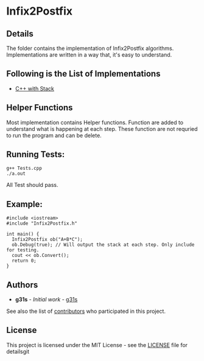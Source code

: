 # Infix2Postfix

## Details

The folder contains the implementation of Infix2Postfix algorithms. Implementations are written in a way that, it's easy to understand.

## Following is the List of Implementations

* [C++ with Stack](C++/Infix2Postfix.h)

## Helper Functions

Most implementation contains Helper functions. Function are added to understand what is happening at each step. These function are not requried to run the program and can be delete. 

## Running Tests:
```
g++ Tests.cpp
./a.out
```
All Test should pass.

## Example:
```
#include <iostream>
#include "Infix2Postfix.h"

int main() {
  Infix2Postfix ob("A+B*C");
  ob.Debug(true); // Will output the stack at each step. Only include for testing.
  cout << ob.Convert();
  return 0;
}
```

## Authors

* **g31s** - *Initial work* - [g31s](https://github.com/g31s)

See also the list of [contributors](https://github.com/g31s/algorithms/contributors) who participated in this project.

## License

This project is licensed under the MIT License - see the [LICENSE](https://github.com/g31s/algorithms/LICENSE) file for detailsgit 